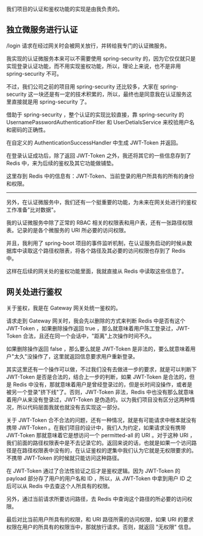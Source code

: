 我们项目的认证和鉴权功能的实现是由我负责的。

## 独立微服务进行认证 

/login 请求在经过网关时会被网关放行，并转给我专门的认证微服务。

我实现的认证微服务本来可以不需要使用 spring-security 的，因为它仅仅就只是实现登录认证功能，而不用实现鉴权功能，所以，理论上来说，也不是非用 spring-security 不可。

不过，我们公司之前的项目用 spring-security 还比较多，大家在 spring-security 这一块还是有一定的技术积累的，所以，最终也是同意我在认证服务这里直接就是用 spring-security 了。

借助于 spring-security ，整个认证的实现比较直接，靠 spring-security 的 UsernamePasswordAuthenticationFitler 和 UserDetialsService 来校验用户名和密码的正确性。

在自定义的 AuthenticationSuccessHandler 中生成 JWT-Token 并返回。

在登录认证成功后，除了返回 JWT-Token 之外，我还将其它的一些信息存到了 Redis 中，来为后续的鉴权及其它功能做铺垫。

这里存到 Redis 中的信息有：JWT-Token、当前登录的用户所具有的所有的身份和权限。

---

另外，在认证微服务中，我们还有一个挺重要的功能，为未来在网关处进行的鉴权工作准备"比对数据"。

我的认证微服务中除了正常的 RBAC 相关的权限表和用户表，还有一张路径权限表。记录的是各个微服务的 URI 所必要的访问权限。

并且，我利用了 spring-boot 项目的事件监听机制，在认证服务启动的时候从数据库中读取这个路径权限表，将各个路径及其必要的访问权限也存到了 Redis 中。

这样在后续的网关处的鉴权功能里面，我就直接从 Redis 中读取这些信息了。

## 网关处进行鉴权

关于鉴权，我是在 Gateway 网关处统一鉴权的。

请求走到 Gateway 网关时，我会先以删除的方式来判断 Redis 中是否有这个 JWT-Token ，如果删除操作返回 true ，那么就意味着用户陈工登录过，JWT-Token 合法，且还在同一个会话中，"距离"上次操作时间不久。

如果删除操作返回 false ，那么要么就是 JWT-Token 是非法的，要么就意味着用户"太久"没操作了，这里就返回信息要求用户重新登录。

其实这里还有一个操作可以做，不过我们没有去做进一步的要求，就是可以判断下 JWT-Token 是否是合法的，结合上一步的判断，如果 JWT-Token 是合法的，但是 Redis 中没有，那就意味着用户是曾经登录过的，但是长时间没操作，或者是被另一个登录"挤下线"了。否则，JWT-Token 非法，Redis 中也没有那么就意味着用户从来没有登录过，JWT-Token 是伪造的。以为我们项目没有区分这两种情况，所以代码层面我就也就没有去实现这一部分。

关于 JWT-Token 合不合法的问题，还有一种情况，就是有可能请求中根本就没有携带 JWT-Token 。在我们项目的设计中，我们人为约定，如果请求没有携带 JWT-Token 那就意味着它是想访问一个 permitted-all 的 URI 。对于这种 URI ，我们前面的路径权限表中是不去记录它的。返回来说的话，也就是如果一个访问路径是在路径权限表中没有的，在认证鉴权的逻集中我们认为它就是无权限要求的。不携带 JWT-Token 的时候就只能访问这种路径。

在 JWT-Token 通过了合法性验证之后才是鉴权逻辑。因为 JWT-Token 的 payload 部分存了用户的用户名和 ID ，所以，从 JWT-Token 中拿到用户 ID 之后可以从 Redis 中去查这个人所具有的权限。

另外，通过当前请求所要访问路径，去 Redis 中查询这个路径的所必要的访问权限。

最后对比当前用户所具有的权限，和 URI 路径所需的访问权限，如果 URI 的要求权限在用户的所具有的权限当中，那就放行请求。否则，就返回 "无权限" 信息。

